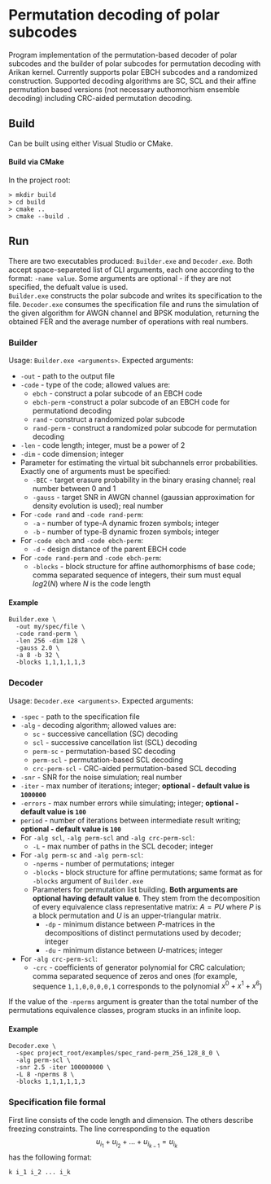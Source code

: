 # Permutation decoding of polar subcodes

Program implementation of the permutation-based decoder of polar subcodes and the builder of polar subcodes for permutation decoding with Arikan kernel. Currently supports polar EBCH subcodes and a randomized construction. Supported decoding algorithms are SC, SCL and their affine permutation based versions (not necessary authomorhism ensemble decoding) including CRC-aided permutation decoding.

## Build

Can be built using either Visual Studio or CMake.

#### Build via CMake

In the project root:
```
> mkdir build
> cd build
> cmake ..
> cmake --build .
```

## Run

There are two executables produced: `Builder.exe` and `Decoder.exe`. Both accept space-separeted list of CLI arguments, each one according to the format: `-name value`. Some arguments are optional - if they are not specified, the defualt value is used.\
`Builder.exe` constructs the polar subcode and writes its specification to the file. `Decoder.exe` consumes the specification file and runs the simulation of the given algorithm for AWGN channel and BPSK modulation, returning the obtained FER and the average number of operations with real numbers.

### Builder

Usage: `Builder.exe <arguments>`. Expected arguments:
+ `-out` - path to the output file
+ `-code` - type of the code; allowed values are:
  + `ebch` - construct a polar subcode of an EBCH code
  + `ebch-perm` -construct a polar subcode of an EBCH code for permutationd decoding
  + `rand` - construct a randomized polar subcode
  + `rand-perm` - construct a randomized polar subcode for permutation decoding
+ `-len` - code length; integer, must be a power of 2
+ `-dim` - code dimension; integer
+ Parameter for estimating the virtual bit subchannels error probabilities. Exactly one of arguments must be specified:
  + `-BEC` - target erasure probability in the binary erasing channel; real number between 0 and 1
  + `-gauss` - target SNR in AWGN channel (gaussian approximation for density evolution is used); real number
+ For `-code rand` and `-code rand-perm`:
  + `-a` - number of type-A dynamic frozen symbols; integer
  + `-b` - number of type-B dynamic frozen symbols; integer
+ For `-code ebch` and `-code ebch-perm`:
  + `-d` - design distance of the parent EBCH code
+ For `-code rand-perm` and `-code ebch-perm`:
  + `-blocks` - block structure for affine authomorphisms of base code; comma separated sequence of integers, their sum must equal $log2(N)$ where $N$ is the code length

#### Example
```
Builder.exe \
  -out my/spec/file \
  -code rand-perm \
  -len 256 -dim 128 \
  -gauss 2.0 \
  -a 8 -b 32 \
  -blocks 1,1,1,1,1,3
```

### Decoder

Usage: `Decoder.exe <arguments>`. Expected arguments:
+ `-spec` - path to the specification file
+ `-alg` - decoding algorithm; allowed values are:
  + `sc` - successive cancellation (SC) decoding
  + `scl` - successive cancellation list (SCL) decoding
  + `perm-sc` - permutation-based SC decoding
  + `perm-scl` - permutation-based SCL decoding
  + `crc-perm-scl` - CRC-aided permutation-based SCL decoding
+ `-snr` - SNR for the noise simulation; real number
+ `-iter` - max number of iterations; integer; **optional - default value is `1000000`**
+ `-errors` - max number errors while simulating; integer; **optional - default value is `100`**
+ `period` - number of iterations between intermediate result writing; **optional - default value is `100`**
+ For `-alg scl`, `-alg perm-scl` and `-alg crc-perm-scl`:
  + `-L` - max number of paths in the SCL decoder; integer
+ For `-alg perm-sc` and `-alg perm-scl`:
  + `-nperms` - number of permutations; integer
  + `-blocks` - block structure for affine permutations; same format as for `-blocks` argument of `Builder.exe`
  + Parameters for permutation list building. **Both arguments are optional having default value `0`**. They stem from the decomposition of every equivalence class representative matrix: $A=PU$ where $P$ is a block permutation and $U$ is an upper-triangular matrix.
    + `-dp` - minimum distance between $P$-matrices in the decompositions of distinct permutations used by decoder; integer 
    + `-du` - minimum distance between $U$-matrices; integer
+ For `-alg crc-perm-scl`:
  + `-crc` - coefficients of generator polynomial for CRC calculation; comma separated sequence of zeros and ones (for example, sequence `1,1,0,0,0,0,1` corresponds to the polynomial $x^0+x^1+x^6$) 

If the value of the `-nperms` argument is greater than the total number of the permutations equivalence classes, program stucks in an infinite loop.

#### Example
```
Decoder.exe \
  -spec project_root/examples/spec_rand-perm_256_128_8_0 \
  -alg perm-scl \
  -snr 2.5 -iter 100000000 \
  -L 8 -nperms 8 \
  -blocks 1,1,1,1,1,3
```

### Specification file formal

First line consists of the code length and dimension. The others describe freezing constraints. The line corresponding to the equation
$$u_{i_1}+u_{i_2}+\dots+u_{i_{k-1}}=u_{i_k}$$
has the following format:
```
k i_1 i_2 ... i_k
```

